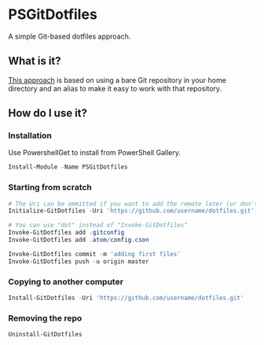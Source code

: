 # PSGitDotfiles

A simple Git-based dotfiles approach.

## What is it?

[This approach](https://developer.atlassian.com/blog/2016/02/best-way-to-store-dotfiles-git-bare-repo/) is based on using a bare Git repository in your home directory and an alias to make it easy to work with that repository.

## How do I use it?

### Installation

Use PowershellGet to install from PowerShell Gallery.

```powershell
Install-Module -Name PSGitDotfiles
```

### Starting from scratch

```powershell
# The Uri can be ommitted if you want to add the remote later (or don't plan to use one)
Initialize-GitDotfiles -Uri 'https://github.com/username/dotfiles.git'

# You can use "dot" instead of "Invoke-GitDotfiles"
Invoke-GitDotfiles add .gitconfig
Invoke-GitDotfiles add .atom/config.cson

Invoke-GitDotfiles commit -m 'adding first files'
Invoke-GitDotfiles push -u origin master
```

### Copying to another computer

```powershell
Install-GitDotfiles -Uri 'https://github.com/username/dotfiles.git'
```

### Removing the repo

```powershell
Uninstall-GitDotfiles
```
